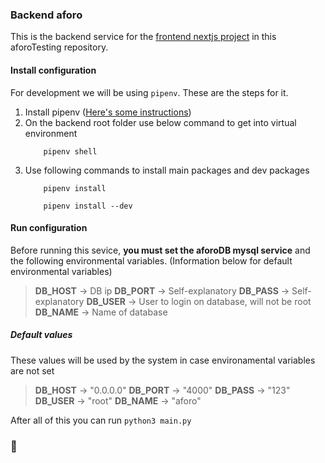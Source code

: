 
### Backend aforo
This is the backend service for the [frontend nextjs project](https://github.com/santiagoMeloMedina/aforoTesting/tree/dev/frontend) in this aforoTesting repository.

#### Install configuration
For development we will be using `pipenv`. These are the steps for it.
1. Install pipenv ([Here's some instructions](https://pypi.org/project/pipenv/))
2. On the backend root folder use below command to get into virtual environment
    ```
        pipenv shell
    ```
3. Use following commands to install main packages and dev packages
    ```
        pipenv install
    ```
    ```
        pipenv install --dev
    ```


#### Run configuration
Before running this sevice, **you must set the aforoDB mysql service** and the following environmental variables. (Information below for default environmental variables)

> __DB_HOST__ &#8594; DB ip
> __DB_PORT__ &#8594; Self-explanatory
> __DB_PASS__ &#8594; Self-explanatory
> __DB_USER__ &#8594; User to login on database, will not be root
> __DB_NAME__ &#8594; Name of database


##### Default values
These values will be used by the system in case environamental variables are not set
> __DB_HOST__ &#8594; "0.0.0.0"
> __DB_PORT__ &#8594; "4000"
> __DB_PASS__ &#8594; "123"
> __DB_USER__ &#8594; "root"
> __DB_NAME__ &#8594; "aforo"

After all of this you can run 
    ```
        python3 main.py
    ```

### 🎉
